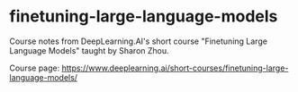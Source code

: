 # finetuning-large-language-models

Course notes from DeepLearning.AI's short course "Finetuning Large Language Models" taught by Sharon Zhou.

Course page: https://www.deeplearning.ai/short-courses/finetuning-large-language-models/
